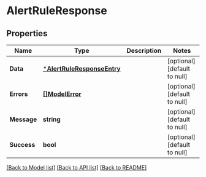 # AlertRuleResponse

## Properties
Name | Type | Description | Notes
------------ | ------------- | ------------- | -------------
**Data** | [***AlertRuleResponseEntry**](AlertRuleResponseEntry.md) |  | [optional] [default to null]
**Errors** | [**[]ModelError**](Error.md) |  | [optional] [default to null]
**Message** | **string** |  | [optional] [default to null]
**Success** | **bool** |  | [optional] [default to null]

[[Back to Model list]](../README.md#documentation-for-models) [[Back to API list]](../README.md#documentation-for-api-endpoints) [[Back to README]](../README.md)

